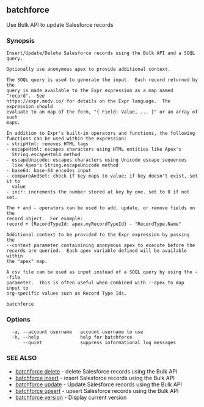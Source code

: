 ## batchforce

Use Bulk API to update Salesforce records

### Synopsis


	Insert/Update/Delete Salesforce records using the Bulk API and a SOQL query.

	Optionally use anonymous apex to provide additional context.

	The SOQL query is used to generate the input.  Each record returned by the
	query is made available to the Expr expression as a map named "record".  See
	https://expr.medv.io/ for details on the Expr language.  The expression should
	evaluate to an map of the form, "{ Field: Value, ... }" or an array of such
	maps.

	In addition to Expr's built-in operators and functions, the following
	functions can be used within the expression:
	- stripHtml: removes HTML tags
	- escapeHtml: escapes characters using HTML entities like Apex's
	  String.escapeHtml4 method
	- escapeUnicode: escapes characters using Unicode escape sequences
	  like Apex's String.escapeUnicode method
	- base64: base-64 encodes input
	- compareAndSet: check if key maps to value; if key doesn't exist, set it to
	  value
	- incr: increments the number stored at key by one. set to 0 if not set.

	The + and - operators can be used to add, update, or remove fields on the
	record object.  For example:
	record + {RecordTypeId: apex.myRecordTypeId} - "RecordType.Name"

	Additional context to be provided to the Expr expression by passing the
	--context parameter containining anonymous apex to execute before the
	records are queried.  Each apex variable defined will be available within
	the "apex" map.

	A csv file can be used as input instead of a SOQL query by using the --file
	parameter.  This is often useful when combined with --apex to map input to
	org-specific values such as Record Type Ids.
	

```
batchforce
```

### Options

```
  -a, --account username   account username to use
  -h, --help               help for batchforce
      --quiet              suppress informational log messages
```

### SEE ALSO

* [batchforce delete](batchforce_delete.md)	 - delete Salesforce records using the Bulk API
* [batchforce insert](batchforce_insert.md)	 - insert Salesforce records using the Bulk API
* [batchforce update](batchforce_update.md)	 - Update Salesforce records using the Bulk API
* [batchforce upsert](batchforce_upsert.md)	 - upsert Salesforce records using the Bulk API
* [batchforce version](batchforce_version.md)	 - Display current version

